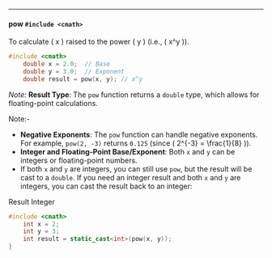 
----
#### pow `#include <cmath>`

To calculate \( x \) raised to the power \( y \) (i.e., \( x^y \)).

```cpp
#include <cmath>
    double x = 2.0;  // Base
    double y = 3.0;  // Exponent
    double result = pow(x, y); // x^y
```
*Note:*  **Result Type**: The `pow` function returns a `double` type, which allows for floating-point calculations.


Note:- 
- **Negative Exponents**: The `pow` function can handle negative exponents. For example, `pow(2, -3)` returns `0.125` (since \( 2^{-3} = \frac{1}{8} \)).
- **Integer and Floating-Point Base/Exponent**: Both `x` and `y` can be integers or floating-point numbers.
-  If both `x` and `y` are integers, you can still use `pow`, but the result will be cast to a `double`. If you need an integer result and both `x` and `y` are integers, you can cast the result back to an integer:

Result Integer
```cpp
#include <cmath>
    int x = 2;
    int y = 3;
    int result = static_cast<int>(pow(x, y));
}
```